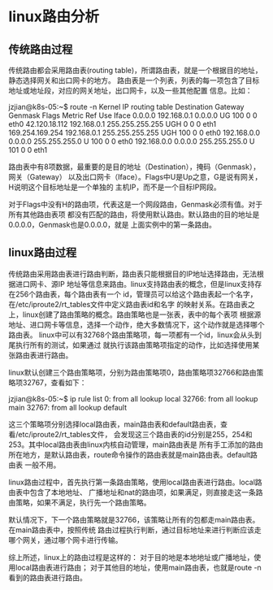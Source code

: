 # linux路由分析

## 传统路由过程

传统路由都会采用路由表(routing table)，所谓路由表，就是一个根据目的地址，静态选择网关和出口网卡的地方。
路由表是一个列表，列表的每一项包含了目标地址或地址段，对应的网关地址，出口网卡，以及一些其他配置
信息。比如：

  jzjian@k8s-05:~$ route -n
  Kernel IP routing table
  Destination     Gateway         Genmask         Flags Metric Ref    Use Iface
  0.0.0.0         192.168.0.1     0.0.0.0         UG    100    0        0 eth0
  42.120.18.112   192.168.0.1     255.255.255.255 UGH   0      0        0 eth1
  169.254.169.254 192.168.0.1     255.255.255.255 UGH   100    0        0 eth0
  192.168.0.0     0.0.0.0         255.255.255.0   U     100    0        0 eth0
  192.168.0.0     0.0.0.0         255.255.255.0   U     101    0        0 eth1

路由表中有8项数据，最重要的是目的地址（Destination），掩码（Genmask），网关（Gateway）
以及出口网卡（Iface）。Flags中U是Up之意，G是说有网关，H说明这个目标地址是一个单独的
主机IP，而不是一个目标IP网段。

对于Flags中没有H的路由项，代表这是一个网段路由，Genmask必须有值。对于所有其他路由表项
都没有匹配的路由，将使用默认路由。默认路由的目的地址是0.0.0.0，Genmask也是0.0.0.0，就是
上面实例中的第一条路由。

## linux路由过程

传统路由采用路由表进行路由判断，路由表只能根据目的IP地址选择路由，无法根据进口网卡、源IP
地址等信息来路由。linux支持路由表的概念，但是linux支持存在256个路由表，每个路由表有一个
id，管理员可以给这个路由表起一个名字，在/etc/iproute2/rt_tables文件中定义路由表id和名字
的映射关系。在路由表之上，linux创建了路由策略的概念。路由策略也是一张表，表中的每个表项
根据源地址、进口网卡等信息，选择一个动作，绝大多数情况下，这个动作就是选择哪个路由表。
linux中可以有32768个路由策略项，每一项都有一个id，linux会从头到尾执行所有的测试，如果通过
就执行该路由策略项指定的动作，比如选择使用某张路由表进行路由。

linux默认创建三个路由策略项，分别为路由策略项0，路由策略项32766和路由策略项32767，查看如下：

  jzjian@k8s-05:~$ ip rule list
  0:	from all lookup local 
  32766:	from all lookup main 
  32767:	from all lookup default 

这三个策略项分别选择local路由表，main路由表和default路由表，查看/etc/iproute2/rt_tables文件，
会发现这三个路由表的id分别是255，254和253。其中local路由表由linux内核自动管理，main路由表是
所有手工添加的路由所在地方，是默认路由表，route命令操作的路由表就是main路由表。default路由表
一般不用。

linux路由过程中，首先执行第一条路由策略，使用local路由表进行路由。local路由表中包含了本地地址、
广播地址和nat的路由项，如果满足，则直接走这一条路由策略，如果不满足，执行先一个路由策略。

默认情况下，下一个路由策略就是32766，该策略让所有的包都走main路由表。在main路由表中，按照传统
路由过程执行判断，通过目标地址来进行判断应该走哪个网关，通过哪个网卡进行传输。

综上所述，linux上的路由过程是这样的：
对于目的地是本地地址或广播地址，使用local路由表进行路由；
对于其他目的地址，使用main路由表，也就是route -n看到的路由表进行路由。
